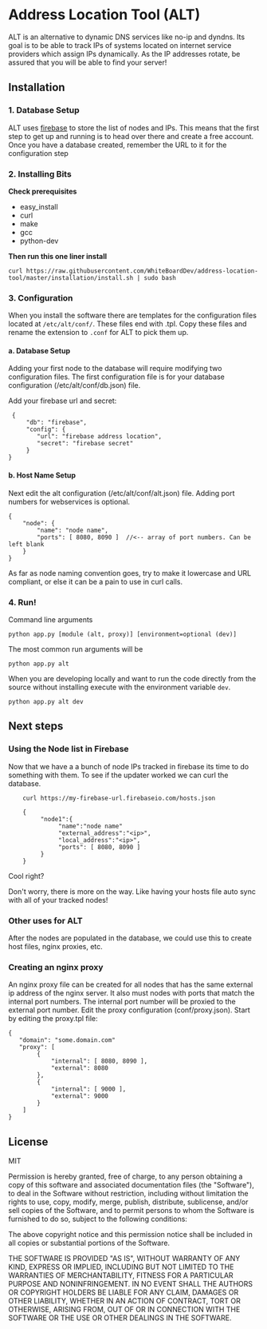 
# Address Location Tool (ALT)

ALT is an alternative to dynamic DNS services like no-ip and dyndns. Its goal is to be able to track IPs of systems located on internet service providers which assign IPs dynamically. As the IP addresses rotate, be assured that you will be able to find your server!

## Installation

### 1. Database Setup

ALT uses [firebase](https://www.firebase.com) to store the list of nodes and IPs.
This means that the first step to get up and running is to head over there and create a free account.
Once you have a database created, remember the URL to it for the configuration step

### 2. Installing Bits


**Check prerequisites**

  * easy_install
  * curl
  * make
  * gcc
  * python-dev

**Then run this one liner install**

    curl https://raw.githubusercontent.com/WhiteBoardDev/address-location-tool/master/installation/install.sh | sudo bash

### 3. Configuration

When you install the software there are templates for the configuration files located at `/etc/alt/conf/`. These files
end with .tpl. Copy these files and rename the extension to `.conf` for ALT to pick them up.

#### a. Database Setup

Adding your first node to the database will require modifying two configuration files.
The first configuration file is for your database configuration (/etc/alt/conf/db.json) file.

Add your firebase url and secret:

     {
         "db": "firebase",
         "config": {
            "url": "firebase address location",
            "secret": "firebase secret"
         }
    }
#### b. Host Name Setup

Next edit the alt configuration (/etc/alt/conf/alt.json) file.
Adding port numbers for webservices is optional.

    {
        "node": {
            "name": "node name",
            "ports": [ 8080, 8090 ]  //<-- array of port numbers. Can be left blank
        }
    }

As far as node naming convention goes, try to make it lowercase and URL compliant, or else it can be
a pain to use in curl calls.

### 4. Run!


Command line arguments

    python app.py [module (alt, proxy)] [environment=optional (dev)]


The most common run arguments will be

    python app.py alt


When you are developing locally and want to run the code directly from the source without installing
execute with the environment variable `dev`.

    python app.py alt dev


## Next steps

### Using the Node list in Firebase

Now that we have a a bunch of node IPs tracked in firebase its time to do something with them.
To see if the updater worked we can curl the database.

        curl https://my-firebase-url.firebaseio.com/hosts.json

        {
             "node1":{
                  "name":"node name"
                  "external_address":"<ip>",
                  "local_address":"<ip>",
                  "ports": [ 8080, 8090 ]
             }
        }

Cool right?

Don't worry, there is more on the way. Like having your hosts file auto sync with all of your tracked nodes!


### Other uses for ALT

After the nodes are populated in the database, we could use this to create host files, nginx proxies, etc.

### Creating an nginx proxy

An nginx proxy file can be created for all nodes that has the same external ip address of the nginx server. It also must nodes with ports that match the internal port numbers. The internal port number will be proxied to the external port number. Edit the proxy configuration (conf/proxy.json). Start by editing the proxy.tpl file:

	{
	   "domain": "some.domain.com"
	   "proxy": [
	      	{
	        	"internal": [ 8080, 8090 ],
	        	"external": 8080
    	  	},
    	  	{
    	    	"internal": [ 9000 ],
    	    	"external": 9000
			}
		]
	}


## License

MIT

Permission is hereby granted, free of charge, to any person obtaining a copy of this software and associated documentation files (the "Software"), to deal in the Software without restriction, including without limitation the rights to use, copy, modify, merge, publish, distribute, sublicense, and/or sell copies of the Software, and to permit persons to whom the Software is furnished to do so, subject to the following conditions:

The above copyright notice and this permission notice shall be included in all copies or substantial portions of the Software.

THE SOFTWARE IS PROVIDED "AS IS", WITHOUT WARRANTY OF ANY KIND, EXPRESS OR IMPLIED, INCLUDING BUT NOT LIMITED TO THE WARRANTIES OF MERCHANTABILITY, FITNESS FOR A PARTICULAR PURPOSE AND NONINFRINGEMENT. IN NO EVENT SHALL THE AUTHORS OR COPYRIGHT HOLDERS BE LIABLE FOR ANY CLAIM, DAMAGES OR OTHER LIABILITY, WHETHER IN AN ACTION OF CONTRACT, TORT OR OTHERWISE, ARISING FROM, OUT OF OR IN CONNECTION WITH THE SOFTWARE OR THE USE OR OTHER DEALINGS IN THE SOFTWARE.

